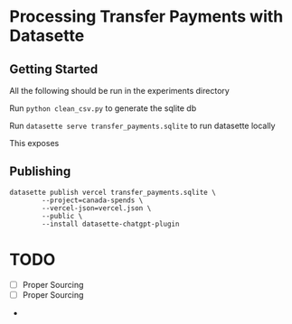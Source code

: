 # Processing Transfer Payments with Datasette

## Getting Started
All the following should be run in the experiments directory


Run `python clean_csv.py` to generate the sqlite db

Run `datasette serve transfer_payments.sqlite` to run datasette locally


This exposes 


## Publishing

```
datasette publish vercel transfer_payments.sqlite \
        --project=canada-spends \
        --vercel-json=vercel.json \
        --public \
        --install datasette-chatgpt-plugin 
```


# TODO

 - [ ] Proper Sourcing
 - [ ] Proper Sourcing
 - 
